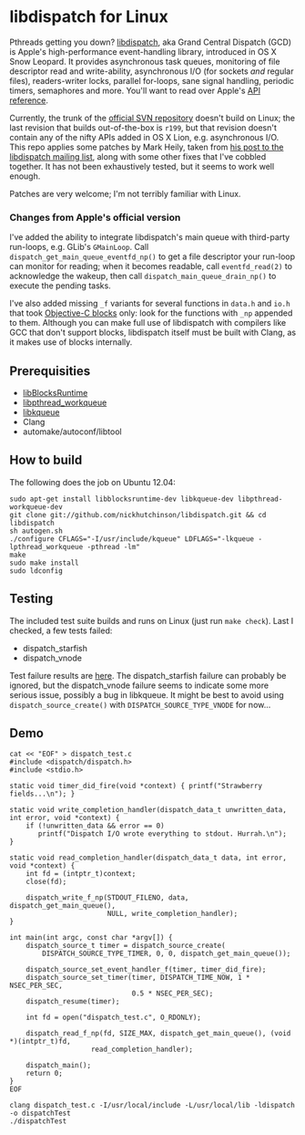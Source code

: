 libdispatch for Linux
=====================

Pthreads getting you down? [libdispatch](http://libdispatch.macosforge.org), aka Grand Central Dispatch (GCD) is Apple's high-performance event-handling library, introduced in OS X Snow Leopard. It provides asynchronous task queues, monitoring of file descriptor read and write-ability, asynchronous I/O (for sockets *and* regular files), readers-writer locks, parallel for-loops, sane signal handling, periodic timers, semaphores and more. You'll want to read over Apple's [API reference](http://developer.apple.com/library/ios/#documentation/Performance/Reference/GCD_libdispatch_Ref/Reference/reference.html).

Currently, the trunk of the [official SVN repository](http://libdispatch.macosforge.org/trac/browser) doesn't build on Linux; the last revision that builds out-of-the-box is `r199`, but that revision doesn't contain any of the nifty APIs added in OS X Lion, e.g. asynchronous I/O. This repo applies some patches by Mark Heily, taken from [his post to the libdispatch mailing list](http://lists.macosforge.org/pipermail/libdispatch-dev/2012-August/000676.html), along with some other fixes that I've cobbled together. It has not been exhaustively tested, but it seems to work well enough.

Patches are very welcome; I'm not terribly familiar with Linux.

### Changes from Apple's official version
I've added the ability to integrate libdispatch's main queue with third-party run-loops, e.g. GLib's `GMainLoop`. Call `dispatch_get_main_queue_eventfd_np()` to get a file descriptor your run-loop can monitor for reading; when it becomes readable, call `eventfd_read(2)` to acknowledge the wakeup, then call `dispatch_main_queue_drain_np()` to execute the pending tasks.

I've also added missing `_f` variants for several functions in `data.h` and `io.h` that took [Objective-C blocks](http://developer.apple.com/library/ios/#documentation/cocoa/Conceptual/Blocks/Articles/00_Introduction.html) only: look for the functions with `_np` appended to them. Although you can make full use of libdispatch with compilers like GCC that don't support blocks, libdispatch itself must be built with Clang, as it makes use of blocks internally.

Prerequisities
--------------
- [libBlocksRuntime](http://mark.heily.com/project/libblocksruntime)
- [libpthread_workqueue](http://mark.heily.com/project/libpthread_workqueue)
- [libkqueue](http://mark.heily.com/project/libkqueue)
- Clang
- automake/autoconf/libtool

How to build
------------
The following does the job on Ubuntu 12.04:

    sudo apt-get install libblocksruntime-dev libkqueue-dev libpthread-workqueue-dev
    git clone git://github.com/nickhutchinson/libdispatch.git && cd libdispatch
    sh autogen.sh
    ./configure CFLAGS="-I/usr/include/kqueue" LDFLAGS="-lkqueue -lpthread_workqueue -pthread -lm"
    make
    sudo make install
    sudo ldconfig

Testing
-------
The included test suite builds and runs on Linux (just run `make check`). Last I checked, a few tests failed:

- dispatch_starfish
- dispatch_vnode

Test failure results are [here](https://gist.github.com/3903724). The dispatch_starfish failure can probably be ignored, but the dispatch_vnode failure seems to indicate some more serious issue, possibly a bug in libkqueue. It might be best to avoid using `dispatch_source_create()` with `DISPATCH_SOURCE_TYPE_VNODE` for now...

Demo
-------
    cat << "EOF" > dispatch_test.c
    #include <dispatch/dispatch.h>
    #include <stdio.h>

    static void timer_did_fire(void *context) { printf("Strawberry fields...\n"); }

    static void write_completion_handler(dispatch_data_t unwritten_data, int error, void *context) {
        if (!unwritten_data && error == 0)
           printf("Dispatch I/O wrote everything to stdout. Hurrah.\n");
    }

    static void read_completion_handler(dispatch_data_t data, int error, void *context) {
        int fd = (intptr_t)context;
        close(fd);
        
        dispatch_write_f_np(STDOUT_FILENO, data, dispatch_get_main_queue(),
                            NULL, write_completion_handler);
    }
     
    int main(int argc, const char *argv[]) {
        dispatch_source_t timer = dispatch_source_create(
            DISPATCH_SOURCE_TYPE_TIMER, 0, 0, dispatch_get_main_queue());

        dispatch_source_set_event_handler_f(timer, timer_did_fire);
        dispatch_source_set_timer(timer, DISPATCH_TIME_NOW, 1 * NSEC_PER_SEC,
                                  0.5 * NSEC_PER_SEC);
        dispatch_resume(timer);

        int fd = open("dispatch_test.c", O_RDONLY);

        dispatch_read_f_np(fd, SIZE_MAX, dispatch_get_main_queue(), (void *)(intptr_t)fd,
                        read_completion_handler);

        dispatch_main();
        return 0;
    }
    EOF

    clang dispatch_test.c -I/usr/local/include -L/usr/local/lib -ldispatch -o dispatchTest
    ./dispatchTest
